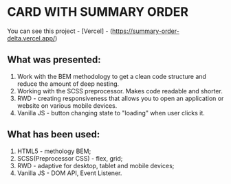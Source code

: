# CARD WITH SUMMARY ORDER

You can see this project - [Vercel] - (https://summary-order-delta.vercel.app/)

## What was presented:

1. Work with the BEM methodology to get a clean code structure and reduce the amount of deep nesting.
2. Working with the SCSS preprocessor. Makes code readable and shorter.
3. RWD - creating responsiveness that allows you to open an application or website on various mobile devices.
4. Vanilla JS - button changing state to "loading" when user clicks it.

## What has been used:

1. HTML5 - methology BEM;
2. SCSS(Preprocessor CSS) - flex, grid;
3. RWD - adaptive for desktop, tablet and mobile devices;
4. Vanilla JS - DOM API, Event Listener.
